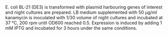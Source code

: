 E. coli BL-21 (DE3) is transformed with plasmid harbouring genes of interest and night cultures are prepared. LB medium  supplemented with 50 µg/ml kanamycin is inoculated with 1/30 volume of night cultures and incubated at 37 °C, 200 rpm until OD600 reached 0.5. Expression is induced by adding 1 mM IPTG and incubated for 3 hours under the same conditions.
